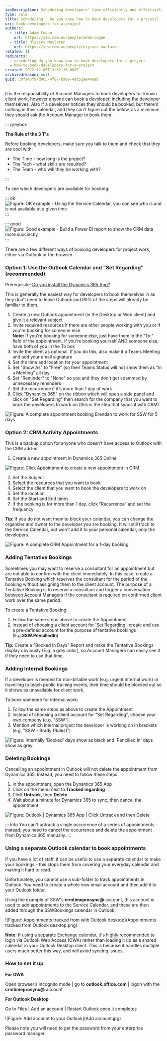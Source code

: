 ```yaml
---
seoDescription: Scheduling developers' time efficiently and effectively with Dynamics 365 and Outlook to ensure maximum productivity.
type: rule
title: Scheduling - Do you know how to book developers for a project?
uri: book-developers-for-a-project
authors:
  - title: Adam Cogan
    url: https://ssw.com.au/people/adam-cogan
  - title: Ulysses Maclaren
    url: https://ssw.com.au/people/ulysses-maclaren
related: []
redirects:
  - scheduling-do-you-know-how-to-book-developers-for-a-project
  - how-to-book-developers-for-a-project
created: 2012-12-06T13:32:15.000Z
archivedreason: null
guid: 30fa45f9-d065-4f87-ba96-4ad52ae4468b
---
```


It is the responsibility of Account Managers to book developers for known client work, however anyone can book a developer, including the developer themselves. Also if a developer notices they should be booked, but there's nothing in their calendar, and they can't figure out the below, as a minimum they should ask the Account Manager to book them.

::: greybox

**The Rule of the 3 T's**

Before booking developers, make sure you talk to them and check that they are cool with:

* The Time - how long is the project?
* The Tech - what skills are required?
* The Team - who will they be working with?

:::

To see which developers are available for booking:

::: ok
![Figure: OK example - Using the Service Calendar, you can see who is and is not available at a given time](service-calendar-crm-online-version-blurred.png)
:::

::: good
![Figure: Good example - Build a Power BI report to show the CRM data more succinctly](bookedindays.png)
:::

There are a few different ways of booking developers for project work, either via Outlook or the browser.

<!--endintro-->

### Option 1: Use the Outlook Calendar and "Set Regarding" (recommended)

Prerequisite: [Do you install the Dynamics 365 App?](/install-the-2-add-ins)

This is generally the easiest way for developers to book themselves in as they don't need to leave Outlook and 90% of the steps will already be familiar to them.

1. Create a new Outlook appointment (in the Desktop or Web client) and give it a relevant subject
2. Invite required resources if there are other people working with you or if you're booking for someone else\
   **Note:** If you're booking for someone else, just have them in the "To:" field of the appointment. If you're booking yourself AND someone else, have both of you in the To box
3. Invite the client as optional. If you do this, also make it a Teams Meeting and add your email signature
4. Set the time and location for your appointment
5. Set "Show As" to "Free" (so their Teams Status will not show them as "In a Meeting" all day
6. Set "Reminder" to "None" so you and they don't get spammed by unnecessary reminders
7. Set the recurrence if it’s more than 1 day of work
8. Click "Dynamics 365" on the ribbon which will open a side panel and click on "Set Regarding" then search for the company that you want to book the developers to work on (this is the step that syncs it with CRM)

![Figure: A complete appointment booking Brendan to work for SSW for 5 days](Dynamics1.jpg)

### Option 2: CRM Activity Appointments

This is a backup option for anyone who doesn't have access to Outlook with the CRM add-in.

1. Create a new appointment in Dynamics 365 Online

![Figure: Click Appointment to create a new appointment in CRM](Dynamics-Calendar-App.jpg)

2. Set the Subject
3. Select the resources that you want to book
4. Select the client that you want to book the developers to work on
5. Set the location
6. Set the Start and End times
7. If the booking is for more than 1 day, click “Recurrence” and set the frequency

**Tip:** If you do not want them to block your calendar, you can change the organizer and owner to the developer you are booking. It will still track to the Service Calendar, but won't add it to your personal calendar, only the developers.

![Figure: A complete CRM Appointment for a 1-day booking](Dynamics-Appointment.jpg)

### Adding Tentative Bookings

Sometimes you may want to reserve a consultant for an appointment but are not able to confirm with the client immediately. In this case, create a Tentative Booking which reserves the consultant for the period of the booking without assigning them to the client account. The purpose of a Tentative Booking is to reserve a consultant and trigger a conversation between Account Managers if the consultant is required on confirmed client work over the same period.

To create a Tentative Booking:

1. Follow the same steps above to create the Appointment
2. Instead of choosing a client account for 'Set Regarding', create and use a pre-defined account for the purpose of tentative bookings (E.g.**SSW.PencilledIn**)

**Tip:** Create a "Booked In Days" Report and make the Tentative Bookings display obviously (E.g. a grey color), so Account Managers can easily see it if they need to use that time.

### Adding Internal Bookings

If a developer is needed for non-billable work (e.g. urgent internal work) or travelling to teach public training events, their time should be blocked out so it shows as unavailable for client work.

To book someone for internal work:

1. Follow the same steps as above to create the Appointment
2. Instead of choosing a client account for "Set Regarding", choose your own company (e.g. "SSW").
3. Mention which internal project the developer is working on in brackets (e.g. "SSW - Brady (Rules)")

![Figure: Internally 'Booked' days show as black and 'Pencilled In' days show as grey](2020-03-20_10-49-19.png)

### Deleting Bookings

Cancelling an appointment in Outlook will not delete the appointment from Dynamics 365. Instead, you need to follow these steps:

1. In the appointment, open the Dynamics 365 App
2. Click on the menu next to **Tracked regarding**
3. Click **Untrack**, then **Delete**
4. Wait about a minute for Dynamics 365 to sync, then cancel the appointment

![Figure: Outlook | Dynamics 365 App | Click Untrack and then Delete](dynamics-untrack.png)

::: info
You can't untrack a single occurrence of a series of appointments - instead, you need to cancel the occurrence and delete the appointment from Dynamics 365 manually.
:::

### Using a separate Outlook calendar to book appointments

If you have a lot of staff, it can be useful to use a separate calendar to make your bookings - this stops them from covering your everyday calendar and making it hard to read.

Unfortunately, you cannot use a sub-folder to track appointments in Outlook. You need to create a whole new email account and then add it to your Outlook folder.

Using the example of SSW's **crmtimeprosync@** account, this account is used to add appointments to the Service Calendar, and these are then added through the SSWBookings calendar in Outlook:

![Figure: Appointments tracked from with Outlook desktop](Appointments tracked from Outlook desktop.png)

**Note:** If using a separate Exchange calendar, it's highly recommended to login via Outlook Web Access (OWA) rather than loading it up as a shared calendar in your Outlook Desktop client. This is because it handles multiple users much better this way, and will avoid syncing issues.

### How to set it up

**For OWA**

Open browser’s incognito mode | go to **outlook.office.com** | logon with the **crmtimeprosync@** account

**For Outlook Desktop**

Go to Files | Add an account | Restart Outlook once it completes

![Figure: Add account to your Outlook](Add account.jpg)

Please note you will need to get the password from your enterprise password manager.
